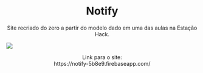 <h1 align="center">Notify</h1>
<p align="center">Site recriado do zero a partir do modelo dado em uma das aulas na Estação Hack.</p>

![](notify.gif)
<p align="center">Link para o site:<br>https://notify-5b8e9.firebaseapp.com/</p>
